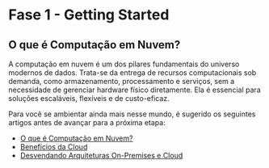 # Fase 1 - Getting Started

## O que é Computação em Nuvem?

A computação em nuvem é um dos pilares fundamentais do universo modernos de dados. Trata-se da entrega de recursos computacionais sob demanda, como armazenamento, processamento e serviços, sem a necessidade de gerenciar hardware físico diretamente. Ela é essencial para soluções escaláveis, flexíveis e de custo-eficaz.

Para você se ambientar ainda mais nesse mundo, é sugerido os seguintes artigos antes de avançar para a próxima etapa:

- [O que é Computação em Nuvem?](https://aws.amazon.com/pt/what-is-cloud-computing/)
- [Benefícios da Cloud](https://medium.com/realizeit/benef%C3%ADcios-da-cloud-computing-ee45dcc0f807)
- [Desvendando Arquiteturas On-Premises e Cloud](https://medium.com/@theluamaia/desvendando-arquiteturas-on-premises-e-cloud-4253cc57c2b3)
